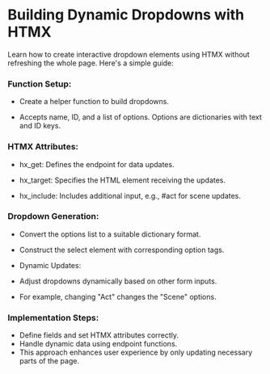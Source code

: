 # Building Dynamic Dropdowns with HTMX
Learn how to create interactive dropdown elements using HTMX without refreshing the whole page. Here's a simple guide:

### Function Setup:

* Create a helper function to build dropdowns.

* Accepts name, ID, and a list of options. Options are dictionaries with text and ID keys.

### HTMX Attributes:

* hx_get: Defines the endpoint for data updates.

* hx_target: Specifies the HTML element receiving the updates.

* hx_include: Includes additional input, e.g., #act for scene updates.

### Dropdown Generation:

* Convert the options list to a suitable dictionary format.

* Construct the select element with corresponding option tags.

* Dynamic Updates:

* Adjust dropdowns dynamically based on other form inputs.

* For example, changing "Act" changes the "Scene" options.

### Implementation Steps:

* Define fields and set HTMX attributes correctly.
* Handle dynamic data using endpoint functions.
* This approach enhances user experience by only updating necessary parts of the page.